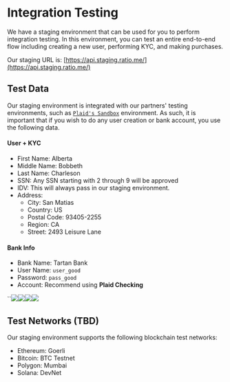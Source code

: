 # Integration Testing

We have a staging environment that can be used for you to perform integration testing. In this environment, you can test an entire end-to-end flow including creating a new user, performing KYC, and making purchases.

Our staging URL is: [https://api.staging.ratio.me/](https://api.staging.ratio.me/)

## Test Data

Our staging environment is integrated with our partners' testing environments, such as [`Plaid's Sandbox`](https://plaid.com/docs/sandbox/) environment. As such, it is important that if you wish to do any user creation or bank account, you use the following data.

#### User + KYC

* First Name: Alberta
* Middle Name: Bobbeth
* Last Name: Charleson
* SSN: Any SSN starting with 2 through 9 will be approved
* IDV: This will always pass in our staging environment.
* Address:&#x20;
  * City: San Matias
  * Country: US
  * Postal Code: 93405-2255
  * Region: CA
  * Street: 2493 Leisure Lane

#### Bank Info

* Bank Name: Tartan Bank
* User Name: `user_good`
* Password: `pass_good`
* Account: Recommend using **Plaid Checking**

``![](<../.gitbook/assets/image (4).png>)![](../.gitbook/assets/image.png)![](<../.gitbook/assets/image (1).png>)![](<../.gitbook/assets/image (3).png>)

## Test Networks (TBD)

Our staging environment supports the following blockchain test networks:

* Ethereum: Goerli
* Bitcoin: BTC Testnet
* Polygon: Mumbai
* Solana: DevNet
